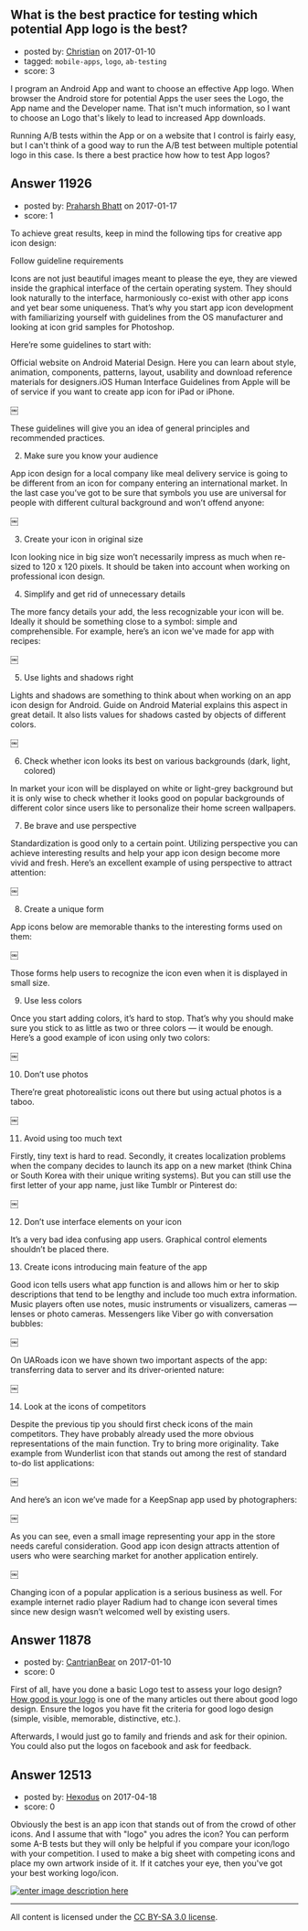 ## What is the best practice for testing which potential App logo is the best?

- posted by: [Christian](https://stackexchange.com/users/12757/christian) on 2017-01-10
- tagged: `mobile-apps`, `logo`, `ab-testing`
- score: 3

<p>I program an Android App and want to choose an effective App logo. When browser the Android store for potential Apps the user sees the Logo, the App name and the Developer name. That isn't much information, so I want to choose an Logo that's likely to lead to increased App downloads.</p>

<p>Running A/B tests within the App or on a website that I control is fairly easy, but I can't think of a good way to run the A/B test between multiple potential logo in this case. Is there a best practice how how to test App logos?</p>



## Answer 11926

- posted by: [Praharsh Bhatt](https://stackexchange.com/users/8773395/praharsh-bhatt) on 2017-01-17
- score: 1

<p>To achieve great results, keep in mind the following tips for creative app icon design:</p>

<p>Follow guideline requirements</p>

<p>Icons are not just beautiful images meant to please the eye, they are viewed inside the graphical interface of the certain operating system. They should look naturally to the interface, harmoniously co-exist with other app icons and yet bear some uniqueness. That’s why you start app icon development with familiarizing yourself with guidelines from the OS manufacturer and looking at icon grid samples for Photoshop.</p>

<p>Here’re some guidelines to start with:</p>

<p>Official website on Android Material Design. Here you can learn about style, animation, components, patterns, layout, usability and download reference materials for designers.iOS Human Interface Guidelines from Apple will be of service if you want to create app icon for iPad or iPhone.</p>

<p>￼</p>

<p>These guidelines will give you an idea of general principles and recommended practices.</p>

<ol start="2">
<li>Make sure you know your audience</li>
</ol>

<p>App icon design for a local company like meal delivery service is going to be different from an icon for company entering an international market. In the last case you’ve got to be sure that symbols you use are universal for people with different cultural background and won’t offend anyone:</p>

<p>￼</p>

<ol start="3">
<li>Create your icon in original size</li>
</ol>

<p>Icon looking nice in big size won’t necessarily impress as much when re-sized to 120 x 120 pixels. It should be taken into account when working on professional icon design.</p>

<ol start="4">
<li>Simplify and get rid of unnecessary details</li>
</ol>

<p>The more fancy details your add, the less recognizable your icon will be. Ideally it should be something close to a symbol: simple and comprehensible. For example, here’s an icon we've made for app with recipes:</p>

<p>￼</p>

<ol start="5">
<li>Use lights and shadows right</li>
</ol>

<p>Lights and shadows are something to think about when working on an app icon design for Android. Guide on Android Material explains this aspect in great detail. It also lists values for shadows casted by objects of different colors.</p>

<p>￼</p>

<ol start="6">
<li>Check whether icon looks its best on various backgrounds (dark, light, colored)</li>
</ol>

<p>In market your icon will be displayed on white or light-grey background but it is only wise to check whether it looks good on popular backgrounds of different color since users like to personalize their home screen wallpapers.</p>

<ol start="7">
<li>Be brave and use perspective</li>
</ol>

<p>Standardization is good only to a certain point. Utilizing perspective you can achieve interesting results and help your app icon design become more vivid and fresh. Here’s an excellent example of using perspective to attract attention:</p>

<p>￼</p>

<ol start="8">
<li>Create a unique form</li>
</ol>

<p>App icons below are memorable thanks to the interesting forms used on them:</p>

<p>￼</p>

<p>Those forms help users to recognize the icon even when it is displayed in small size.</p>

<ol start="9">
<li>Use less colors</li>
</ol>

<p>Once you start adding colors, it’s hard to stop. That’s why you should make sure you stick to as little as two or three colors — it would be enough. Here’s a good example of icon using only two colors:</p>

<p>￼</p>

<ol start="10">
<li>Don’t use photos</li>
</ol>

<p>There’re great photorealistic icons out there but using actual photos is a taboo.</p>

<p>￼</p>

<ol start="11">
<li>Avoid using too much text</li>
</ol>

<p>Firstly, tiny text is hard to read. Secondly, it creates localization problems when the company decides to launch its app on a new market (think China or South Korea with their unique writing systems). But you can still use the first letter of your app name, just like Tumblr or Pinterest do:</p>

<p>￼</p>

<ol start="12">
<li>Don’t use interface elements on your icon</li>
</ol>

<p>It’s a very bad idea confusing app users. Graphical control elements shouldn’t be placed there.</p>

<ol start="13">
<li>Create icons introducing main feature of the app</li>
</ol>

<p>Good icon tells users what app function is and allows him or her to skip descriptions that tend to be lengthy and include too much extra information. Music players often use notes, music instruments or visualizers, cameras — lenses or photo cameras. Messengers like Viber go with conversation bubbles:</p>

<p>￼</p>

<p>On UARoads icon we have shown two important aspects of the app: transferring data to server and its driver-oriented nature:</p>

<p>￼</p>

<ol start="14">
<li>Look at the icons of competitors</li>
</ol>

<p>Despite the previous tip you should first check icons of the main competitors. They have probably already used the more obvious representations of the main function. Try to bring more originality. Take example from Wunderlist icon that stands out among the rest of standard to-do list applications:</p>

<p>￼</p>

<p>And here’s an icon we’ve made for a KeepSnap app used by photographers:</p>

<p>￼</p>

<p>As you can see, even a small image representing your app in the store needs careful consideration. Good app icon design attracts attention of users who were searching market for another application entirely.</p>

<p>￼</p>

<p>Changing icon of a popular application is a serious business as well. For example internet radio player Radium had to change icon several times since new design wasn’t welcomed well by existing users.</p>



## Answer 11878

- posted by: [CantrianBear](https://stackexchange.com/users/3131350/cantrianbear) on 2017-01-10
- score: 0

<p>First of all, have you done a basic Logo test to assess your logo design? <a href="http://thenextweb.com/dd/2015/06/22/how-good-is-your-logo/" rel="nofollow noreferrer">How good is your logo</a> is one of the many articles out there about good logo design. Ensure the logos you have fit the criteria for good logo design (simple, visible, memorable, distinctive, etc.).</p>

<p>Afterwards, I would just go to family and friends and ask for their opinion. You could also put the logos on facebook and ask for feedback.  </p>



## Answer 12513

- posted by: [Hexodus](https://stackexchange.com/users/1751125/hexodus) on 2017-04-18
- score: 0

<p>Obviously the best is an app icon that stands out of from the crowd of other icons. And I assume that with "logo" you adres the icon? You can perform some A-B tests but they will only be helpful if you compare your icon/logo with your competition. I used to make a big sheet with competing icons and place my own artwork inside of it. If it catches your eye, then you've got your best working logo/icon.</p>

<p><a href="https://i.stack.imgur.com/qlJtS.jpg" rel="nofollow noreferrer"><img src="https://i.stack.imgur.com/qlJtS.jpg" alt="enter image description here"></a> </p>




---

All content is licensed under the [CC BY-SA 3.0 license](https://creativecommons.org/licenses/by-sa/3.0/).
